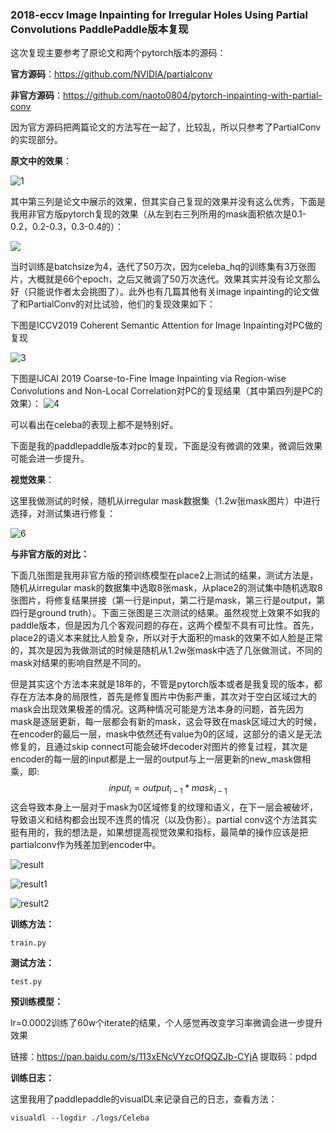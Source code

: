 ### 2018-eccv Image Inpainting for Irregular Holes Using Partial Convolutions PaddlePaddle版本复现

这次复现主要参考了原论文和两个pytorch版本的源码：

**官方源码**：https://github.com/NVIDIA/partialconv

**非官方源码**：https://github.com/naoto0804/pytorch-inpainting-with-partial-conv

因为官方源码把两篇论文的方法写在一起了，比较乱，所以只参考了PartialConv的实现部分。

**原文中的效果**：

![1](./images/1.png)

其中第三列是论文中展示的效果，但其实自己复现的效果并没有这么优秀，下面是我用非官方版pytorch复现的效果（从左到右三列所用的mask面积依次是0.1-0.2，0.2-0.3，0.3-0.4的）：

<img src="./images/2.jpg">

当时训练是batchsize为4，迭代了50万次，因为celeba_hq的训练集有3万张图片，大概就是66个epoch，之后又微调了50万次迭代。效果其实并没有论文那么好（只能说作者太会挑图了）。此外也有几篇其他有关image inpainting的论文做了和PartialConv的对比试验，他们的复现效果如下：

下图是ICCV2019 Coherent Semantic Attention for Image Inpainting对PC做的复现

![3](./images/3.png)

下图是IJCAI 2019 Coarse-to-Fine Image Inpainting via Region-wise Convolutions and Non-Local Correlation对PC的复现结果（其中第四列是PC的效果）：
![4](./images/4.png)

可以看出在celeba的表现上都不是特别好。

下面是我的paddlepaddle版本对pc的复现，下面是没有微调的效果，微调后效果可能会进一步提升。

**视觉效果**：

这里我做测试的时候，随机从irregular mask数据集（1.2w张mask图片）中进行选择，对测试集进行修复：

![6](./images/6.jpg)

**与非官方版的对比：**

​	下面几张图是我用非官方版的预训练模型在place2上测试的结果，测试方法是，随机从irregular mask的数据集中选取8张mask，从place2的测试集中随机选取8张图片，将修复结果拼接（第一行是input，第二行是mask，第三行是output，第四行是ground truth）。下面三张图是三次测试的结果。虽然视觉上效果不如我的paddle版本，但是因为几个客观问题的存在，这两个模型不具有可比性。首先，place2的语义本来就比人脸复杂，所以对于大面积的mask的效果不如人脸是正常的，其次是因为我做测试的时候是随机从1.2w张mask中选了几张做测试，不同的mask对结果的影响自然是不同的。

​	但是其实这个方法本来就是18年的，不管是pytorch版本或者是我复现的版本，都存在方法本身的局限性，首先是修复图片中伪影严重，其次对于空白区域过大的mask会出现效果极差的情况。这两种情况可能是方法本身的问题，首先因为mask是逐层更新，每一层都会有新的mask，这会导致在mask区域过大的时候，在encoder的最后一层，mask中依然还有value为0的区域，这部分的语义是无法修复的，且通过skip connect可能会破坏decoder对图片的修复过程，其次是encoder的每一层的input都是上一层的output与上一层更新的new_mask做相乘，即:
$$
input_i=output_{i-1}*mask_{i-1}
$$
这会导致本身上一层对于mask为0区域修复的纹理和语义，在下一层会被破坏，导致语义和结构都会出现不连贯的情况（以及伪影）。partial conv这个方法其实挺有用的，我的想法是，如果想提高视觉效果和指标，最简单的操作应该是把partialconv作为残差加到encoder中。

![result](./images/result.jpg)

![result1](./images/result1.jpg)

![result2](./images/result2.jpg)

**训练方法：**

```
train.py
```

**测试方法：**

```
test.py
```

**预训练模型：**

lr=0.0002训练了60w个iterate的结果，个人感觉再改变学习率微调会进一步提升效果

链接：https://pan.baidu.com/s/113xENcVYzcOfQQZJb-CYjA 
提取码：pdpd

**训练日志：**

这里我用了paddlepaddle的visualDL来记录自己的日志，查看方法：

```
visualdl --logdir ./logs/Celeba
```

